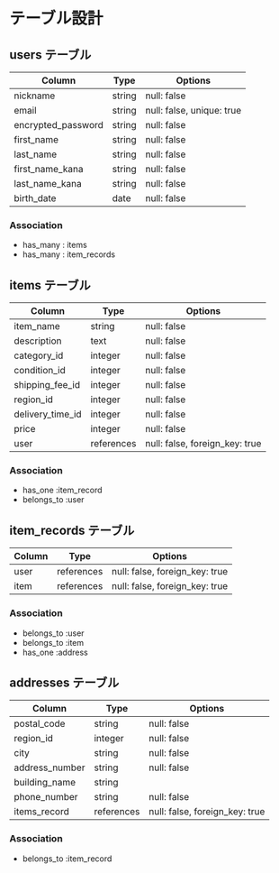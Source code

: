 # テーブル設計

## users テーブル

| Column             | Type   | Options     |
| ------------------ | ------ | ----------- |
| nickname           | string | null: false |
| email              | string | null: false, unique: true |
| encrypted_password | string | null: false |
| first_name         | string | null: false |
| last_name          | string | null: false |
| first_name_kana    | string | null: false |
| last_name_kana     | string | null: false |
| birth_date         | 	date  | null: false |

### Association
- has_many : items
- has_many : item_records

## items テーブル

| Column             | Type   | Options     |
| ------------------ | ------ | ----------- |
| item_name          | string | null: false |
| description        | text   | null: false |
| category_id        | integer | null: false |
| condition_id       | integer | null: false |
| shipping_fee_id    | integer | null: false |
| region_id          | integer | null: false |
| delivery_time_id   | integer | null: false |
| price              | integer | null: false |
| user               | references | null: false, foreign_key: true | 

### Association
- has_one :item_record
- belongs_to :user

## item_records テーブル

| Column             | Type   | Options     |
| ------------------ | ------ | ----------- |
| user   | references | null: false, foreign_key: true |
| item   | references | null: false, foreign_key: true |

### Association
- belongs_to :user
- belongs_to :item
- has_one :address

## addresses テーブル

| Column             | Type   | Options     |
| ------------------ | ------ | ----------- |
| postal_code        | 	string | null: false |
| region_id          | integer | null: false |
| city               | string | null: false |
| address_number     | string | null: false |
| building_name      | string | |
| phone_number       | string | null: false |
| items_record   | references | null: false, foreign_key: true |


### Association
- belongs_to :item_record





